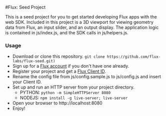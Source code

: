 #Flux: Seed Project

This is a seed project for you to get started developing Flux apps with the web SDK.
Included in this project is a 3D viewport for viewing geometry data from Flux, an input slider, and an output display.
The application logic is contained in js/index.js, and the SDK calls in js/helpers.js.  

### Usage

* Download or clone this repository. ``` git clone https://github.com/flux-labs/flux-seed.git) ```
* Sign up for a [Flux account](https://flux.io/) if you don't have one already. 
* Register your project and get a [Flux Client ID](https://flux.io/developer/apps/).
* Rename the config file from js/config.sample.js to js/config.js and insert your Client ID.
* Set up and run an HTTP server from your project directory.
  * PYTHON: ``` python -m SimpleHTTPServer 8080 ```
  * NODEJS: ``` npm install -g live-server; live-server ```
* Open your browser to http://localhost:8080
* Enjoy!
